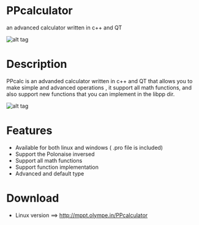 
PPcalculator
============

an advanced calculator written in c++ and QT 

![alt tag](https://cdn0.iconfinder.com/data/icons/Android-R2-png/128/Calculator-Android-R.png)

Description
============

  PPcalc is an advanded calculator written in c++ and QT that allows you to make simple and advanced operations , it support all math functions,
and also support new functions that you can implement in the libpp dir.

![alt tag](http://nsa34.casimages.com/img/2014/11/09//141109012208719647.png)

Features
============

* Available for both linux and windows ( .pro file is included) 
* Support the Polonaise inversed
* Support all math functions
* Support function implementation
* Advanced and default type
 
Download
===========

* Linux version ==> http://mppt.olympe.in/PPcalculator

